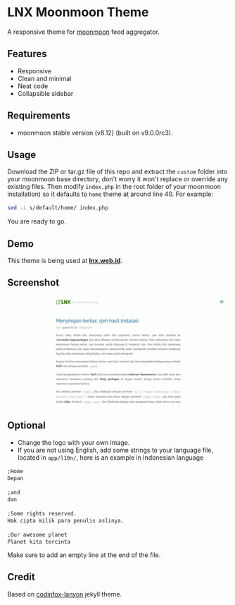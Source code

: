 # LNX Moonmoon Theme
A responsive theme for [moonmoon](http://moonmoon.org) feed aggregator.

## Features
* Responsive
* Clean and minimal
* Neat code
* Collapsible sidebar

## Requirements
* moonmoon stable version (v8.12) (built on v9.0.0rc3).

## Usage
Download the ZIP or tar.gz file of this repo and extract the `custom` folder into your moonmoon base directory, don't worry it won't replace or override any existing files.
Then modify `index.php` in the root folder of your moonmoon installation) so it defaults to `home` theme at around line 40. For example:

```sh
sed -i s/default/home/ index.php
```

You are ready to go.

## Demo
This theme is being used at [**lnx.web.id**](https://lnx.web.id).

## Screenshot
[![screenshot](https://raw.githubusercontent.com/arachvy/lnx/master/screenshot.gif "lnx.web.id")](https://lnx.web.id)

## Optional
* Change the logo with your own image.
* If you are not using English, add some strings to your language file, located in `app/l10n/`, here is an example in Indonesian language

```
;Home
Depan

;and
dan

;Some rights reserved.
Hak cipta milik para penulis aslinya.

;Our awesome planet
Planet kita tercinta

```
Make sure to add an empty line at the end of the file.

## Credit
Based on [codinfox-lanyon](https://github.com/codinfox/codinfox-lanyon) jekyll theme.
